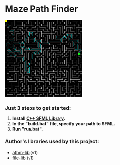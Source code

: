 # Maze Path Finder

<kbd><img src="https://github.com/ZERDICORP/maze_path_finder/blob/master/screenshots/s1.png?row=true" alt="screenshot" width="250" height="250"></kbd>

### Just 3 steps to get started:
  1) **Install [C++ SFML Library](https://www.sfml-dev.org/download.php).**
  2) **In the "build.bat" file, specify your path to SFML.**
  3) **Run "run.bat".**

### Author's libraries used by this project:
- [athm-lib](https://github.com/ZERDICORP/athm-lib/tree/v1) (v1)
- [file-lib](https://github.com/ZERDICORP/file-lib/tree/v1) (v1)
